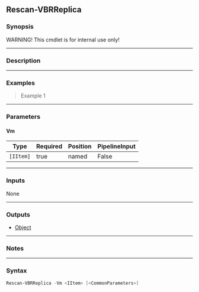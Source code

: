 Rescan-VBRReplica
-----------------

### Synopsis
WARNING! This cmdlet is for internal use only!

---

### Description

---

### Examples
> Example 1

---

### Parameters
#### **Vm**

|Type     |Required|Position|PipelineInput|
|---------|--------|--------|-------------|
|`[IItem]`|true    |named   |False        |

---

### Inputs
None

---

### Outputs
* [Object](https://learn.microsoft.com/en-us/dotnet/api/System.Object)

---

### Notes

---

### Syntax
```PowerShell
Rescan-VBRReplica -Vm <IItem> [<CommonParameters>]
```

